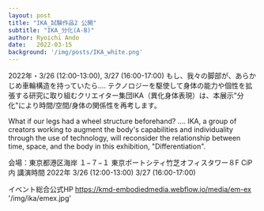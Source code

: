 ```yaml
---
layout: post
title: "IKA_試験作品2 公開"
subtitle: "IKA_分化(A-B)"
author: Ryoichi Ando
date:   2022-03-15
background: '/img/posts/IKA_white.png'
---
```

2022年・3/26 (12:00-13:00), 3/27 (16:00-17:00)
もし、我々の脚部が、あらかじめ車輪構造を持っていたら....
テクノロジーを駆使して身体の能力や個性を拡張する研究に取り組むクリエイター集団IKA（異化身体表現）は、本展示"分化"により時間/空間/身体の関係性を再考します。

What if our legs had a wheel structure beforehand? ....
IKA, a group of creators working to augment the body's capabilities and individuality through the use of technology, will reconsider the relationship between time, space, and the body in this exhibition, "Differentiation".

会場：東京都港区海岸 １−７−１ 東京ポートシティ竹芝オフィスタワー８F CiP内
講演時間
2022年
3/26 (12:00-13:00)
3/27 (16:00-17:00)

イベント総合公式HP
https://kmd-embodiedmedia.webflow.io/media/em-ex
'/img/ika/emex.jpg'
